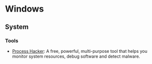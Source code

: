 # Windows

## System
### Tools
* [Process Hacker](https://processhacker.sourceforge.io/): A free, powerful, multi-purpose tool that helps you monitor system resources, debug software and detect malware.